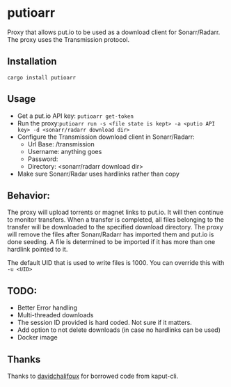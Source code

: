 # putioarr

Proxy that allows put.io to be used as a download client for Sonarr/Radarr. The proxy uses the Transmission protocol.

## Installation

`cargo install putioarr`

## Usage

- Get a put.io API key: `putioarr get-token`
- Run the proxy:`putioarr run -s <file state is kept> -a <putio API key> -d <sonarr/radarr download dir>`
- Configure the Transmission download client in Sonarr/Radarr:
    - Url Base: /transmission
    - Username: anything goes
    - Password: <putio API key>
    - Directory: <sonarr/radarr download dir>
- Make sure Sonarr/Radar uses hardlinks rather than copy

## Behavior:
The proxy will upload torrents or magnet links to put.io. It will then continue to monitor transfers. When a transfer is completed, all files belonging to the transfer will be downloaded to the specified download directory. The proxy will remove the files after Sonarr/Radarr has imported them and put.io is done seeding. A file is determined to be imported if it has more than one hardlink pointed to it.

The default UID that is used to write files is 1000. You can override this with `-u <UID>`


## TODO:
- Better Error handling
- Multi-threaded downloads
- The session ID provided is hard coded. Not sure if it matters.
- Add option to not delete downloads (in case no hardlinks can be used)
- Docker image

## Thanks
Thanks to [davidchalifoux](https://github.com/davidchalifoux) for borrowed code from kaput-cli.
